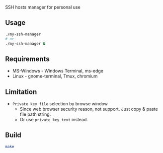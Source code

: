 SSH hosts manager for personal use

## Usage
```sh
./my-ssh-manager
# or
./my-ssh-manager &
```

## Requirements
* MS-Windows - Windows Terminal, ms-edge
* Linux - gnome-terminal, Tmux, chromium

## Limitation
* `Private key file` selection by browse window
    * Since web browser security reason, not support. Just copy & paste file path string.
    * Or use `private key text` instead.

## Build
```sh
make
```
